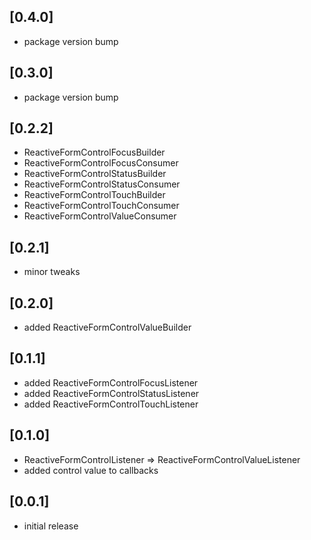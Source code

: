 ## [0.4.0]
* package version bump

## [0.3.0]
* package version bump

## [0.2.2]
* ReactiveFormControlFocusBuilder
* ReactiveFormControlFocusConsumer
* ReactiveFormControlStatusBuilder
* ReactiveFormControlStatusConsumer
* ReactiveFormControlTouchBuilder
* ReactiveFormControlTouchConsumer
* ReactiveFormControlValueConsumer

## [0.2.1]
* minor tweaks

## [0.2.0]
* added ReactiveFormControlValueBuilder

## [0.1.1]
* added ReactiveFormControlFocusListener
* added ReactiveFormControlStatusListener
* added ReactiveFormControlTouchListener

## [0.1.0]
* ReactiveFormControlListener => ReactiveFormControlValueListener
* added control value to callbacks
 
## [0.0.1]
* initial release